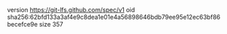 version https://git-lfs.github.com/spec/v1
oid sha256:62bfd133a3af4e9c8dea1e01e4a56898646bdb79ee95e12ec63bf86becefce9e
size 357
